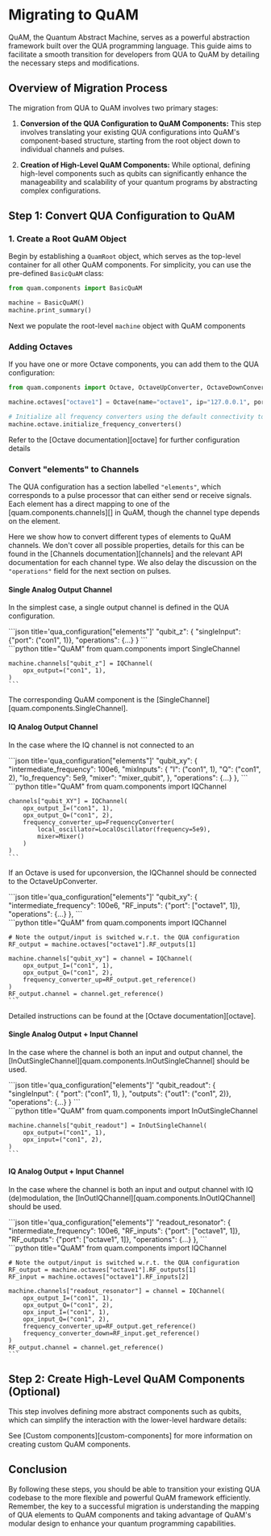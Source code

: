 # Migrating to QuAM

QuAM, the Quantum Abstract Machine, serves as a powerful abstraction framework built over the QUA programming language. This guide aims to facilitate a smooth transition for developers from QUA to QuAM by detailing the necessary steps and modifications.

## Overview of Migration Process

The migration from QUA to QuAM involves two primary stages:

1. **Conversion of the QUA Configuration to QuAM Components:** This step involves translating your existing QUA configurations into QuAM's component-based structure, starting from the root object down to individual channels and pulses.

2. **Creation of High-Level QuAM Components:** While optional, defining high-level components such as qubits can significantly enhance the manageability and scalability of your quantum programs by abstracting complex configurations.

## Step 1: Convert QUA Configuration to QuAM

### 1. Create a Root QuAM Object

Begin by establishing a `QuamRoot` object, which serves as the top-level container for all other QuAM components. For simplicity, you can use the pre-defined `BasicQuAM` class:

```python
from quam.components import BasicQuAM

machine = BasicQuAM()
machine.print_summary()
```
<!-- TODO Add output -->

Next we populate the root-level `machine` object with QuAM components

### Adding Octaves
If you have one or more Octave components, you can add them to the QUA configuration:
```python
from quam.components import Octave, OctaveUpConverter, OctaveDownConverter, Channel

machine.octaves["octave1"] = Octave(name="octave1", ip="127.0.0.1", port=80)

# Initialize all frequency converters using the default connectivity to the OPX
machine.octave.initialize_frequency_converters()
```
Refer to the [Octave documentation][octave] for further configuration details

### Convert "elements" to Channels
The QUA configuration has a section labelled `"elements"`, which corresponds to a pulse processor that can either send or receive signals.
Each element has a direct mapping to one of the [quam.components.channels][] in QuAM, though the channel type depends on the element.

Here we show how to convert different types of elements to QuAM channels.
We don't cover all possible properties, details for this can be found in the [Channels documentation][channels] and the relevant API documentation for each channel type.
We also delay the discussion on the `"operations"` field for the next section on pulses.

#### Single Analog Output Channel
In the simplest case, a single output channel is defined in the QUA configuration.


<div class="code-flex-container">
  <div class="code-flex-item">
    ```json title='qua_configuration["elements"]'
    "qubit_z": {
        "singleInput": {"port": ("con1", 1)},
        "operations": {...}
    }
    ```
  </div>
  <div class="code-flex-item">
    ```python title="QuAM"
    from quam.components import SingleChannel

    machine.channels["qubit_z"] = IQChannel(
        opx_output=("con1", 1),
    )
    ```
  </div>
</div>

The corresponding QuAM component is the [SingleChannel][quam.components.SingleChannel].

#### IQ Analog Output Channel

In the case where the IQ channel is not connected to an


<div class="code-flex-container">
  <div class="code-flex-item">
    ```json title='qua_configuration["elements"]'
    "qubit_xy": {
        "intermediate_frequency": 100e6,
        "mixInputs": {
            "I": ("con1", 1),
            "Q": ("con1", 2),
            "lo_frequency": 5e9,
            "mixer": "mixer_qubit",
        },
        "operations": {...}
    },
    ```
  </div>
  <div class="code-flex-item">
    ```python title="QuAM"
    from quam.components import IQChannel

    channels["qubit_XY"] = IQChannel(
        opx_output_I=("con1", 1),
        opx_output_Q=("con1", 2),
        frequency_converter_up=FrequencyConverter(
            local_oscillator=LocalOscillator(frequency=5e9),
            mixer=Mixer()
        )
    )
    ```
  </div>
</div>


If an Octave is used for upconversion, the IQChannel should be connected to the OctaveUpConverter.


<div class="code-flex-container">
  <div class="code-flex-item">
    ```json title='qua_configuration["elements"]'
    "qubit_xy": {
        "intermediate_frequency": 100e6,
        "RF_inputs": {"port": ["octave1", 1]},
        "operations": {...}
    },
    ```
  </div>
  <div class="code-flex-item">
    ```python title="QuAM"
    from quam.components import IQChannel

    # Note the output/input is switched w.r.t. the QUA configuration
    RF_output = machine.octaves["octave1"].RF_outputs[1]

    machine.channels["qubit_xy"] = channel = IQChannel(
        opx_output_I=("con1", 1), 
        opx_output_Q=("con1", 2),
        frequency_converter_up=RF_output.get_reference()
    )
    RF_output.channel = channel.get_reference()
    ```
  </div>
</div>


Detailed instructions can be found at the [Octave documentation][octave].

#### Single Analog Output + Input Channel
In the case where the channel is both an input and output channel, the [InOutSingleChannel][quam.components.InOutSingleChannel] should be used.


<div class="code-flex-container">
  <div class="code-flex-item">
    ```json title='qua_configuration["elements"]'
    "qubit_readout": {
        "singleInput": {
            "port": ("con1", 1),
        },
        "outputs": {"out1": ("con1", 2)},
        "operations": {...}
    }
    ```
  </div>
  <div class="code-flex-item">
    ```python title="QuAM"
    from quam.components import InOutSingleChannel

    machine.channels["qubit_readout"] = InOutSingleChannel(
        opx_output=("con1", 1),
        opx_input=("con1", 2),
    )
    ```
  </div>
</div>

#### IQ Analog Output + Input Channel
In the case where the channel is both an input and output channel with IQ (de)modulation, the [InOutIQChannel][quam.components.InOutIQChannel] should be used.


<div class="code-flex-container">
  <div class="code-flex-item">
    ```json title='qua_configuration["elements"]'
    "readout_resonator": {
        "intermediate_frequency": 100e6,
        "RF_inputs": {"port": ["octave1", 1]},
        "RF_outputs": {"port": ["octave1", 1]},
        "operations": {...}
    },
    ```
  </div>
  <div class="code-flex-item">
    ```python title="QuAM"
    from quam.components import IQChannel

    # Note the output/input is switched w.r.t. the QUA configuration
    RF_output = machine.octaves["octave1"].RF_outputs[1]
    RF_input = machine.octaves["octave1"].RF_inputs[2]

    machine.channels["readout_resonator"] = channel = IQChannel(
        opx_output_I=("con1", 1), 
        opx_output_Q=("con1", 2),
        opx_input_I=("con1", 1),
        opx_input_Q=("con1", 2),
        frequency_converter_up=RF_output.get_reference()
        frequency_converter_down=RF_input.get_reference()
    )
    RF_output.channel = channel.get_reference()
    ```
  </div>
</div>


## Step 2: Create High-Level QuAM Components (Optional)
This step involves defining more abstract components such as qubits, which can simplify the interaction with the lower-level hardware details:

See [Custom components][custom-components] for more information on creating custom QuAM components.

## Conclusion

By following these steps, you should be able to transition your existing QUA codebase to the more flexible and powerful QuAM framework efficiently. 
Remember, the key to a successful migration is understanding the mapping of QUA elements to QuAM components and taking advantage of QuAM's modular design to enhance your quantum programming capabilities.